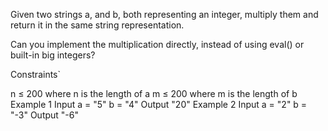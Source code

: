 Given two strings a, and b, both representing an integer, multiply them and return it in the same string representation.

Can you implement the multiplication directly, instead of using eval() or built-in big integers?

Constraints`

n ≤ 200 where n is the length of a
m ≤ 200 where m is the length of b
Example 1
Input
a = "5"
b = "4"
Output
"20"
Example 2
Input
a = "2"
b = "-3"
Output
"-6"
